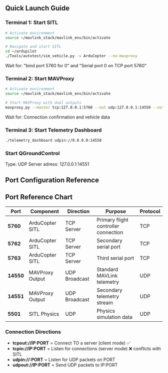 
## Quick Launch Guide

### Terminal 1: Start SITL
```bash
# Activate environment
source ~/mavlink_stack/mavlink_env/bin/activate

# Navigate and start SITL
cd ~/ardupilot
./Tools/autotest/sim_vehicle.py -v ArduCopter --no-mavproxy
```
Wait for: "bind port 5760 for 0" and "Serial port 0 on TCP port 5760"

### Terminal 2: Start MAVProxy
```bash
# Activate environment
source ~/mavlink_stack/mavlink_env/bin/activate

# Start MAVProxy with dual outputs
mavproxy.py --master tcp:127.0.0.1:5760 --out udp:127.0.0.1:14550 --out udp:127.0.0.1:14551
```
Wait for: Connection confirmation and vehicle data

### Terminal 3: Start Telemetry Dashboard
```bash
./telemetry_dashboard udpin://0.0.0.0:14550
```

### Start QGroundControl
Type: UDP
Server adress: 127.0.0.1:14551

## Port Configuration Reference

## Port Reference Chart

| Port | Component | Direction | Purpose | Protocol |
|------|-----------|-----------|---------|----------|
| **5760** | ArduCopter SITL | TCP Server | Primary flight controller connection | TCP |
| **5762** | ArduCopter SITL | TCP Server | Secondary serial port | TCP |
| **5763** | ArduCopter SITL | TCP Server | Third serial port | TCP |
| **14550** | MAVProxy Output | UDP Broadcast | Standard MAVLink telemetry | UDP |
| **14551** | MAVProxy Output | UDP Broadcast | Secondary telemetry stream | UDP |
| **5501** | SITL Physics | UDP | Physics simulation data | UDP |


### Connection Directions
- **tcpout://IP:PORT** = Connect TO a server (client mode) ✅
- **tcpin://IP:PORT** = Listen for connections (server mode) ❌ conflicts with SITL
- **udpin://:PORT** = Listen for UDP packets on PORT
- **udpout://IP:PORT** = Send UDP packets to IP:PORT
